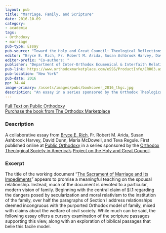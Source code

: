 ```yaml
---
layout: pub
title: "Marriage, Family, and Scripture"
date: 2016-10-09
category:
- academia
tags:
- Orthodoxy
- marriage
pub-type: Essay
pub-source: "Toward the Holy and Great Council: Theological Reflections"
editor: "Bryce E. Rich, Fr. Robert M. Arida, Susan Ashbrook Harvey, David Dunn, Maria McDowell, and Teva Regule."
editor-prefix: "Co-authors: "
publisher: "Department of Inter-Orthodox Ecumenical & Interfaith Relations"
pub-link: https://www.orthodoxmarketplace.com/eSSS/ProductInfo/ER003.aspx
pub-location: "New York"
pub-date: 2016
pp: 34-44
image-primary: /assets/images/pubs/bookcover_2016_thgc.jpg
description: "An essay in a series sponsored by the Orthodox Theological Society in America’s Special Project on the Holy and Great Council."
---
```

<a href="https://publicorthodoxy.org/2016/05/06/marriage-family-and-scripture/">
  <i class="fa fa-file-text-o"></i>
  Full Text on Public Orthodoxy
</a>
<br />
<a href="https://www.orthodoxmarketplace.com/eSSS/ProductInfo/ER003.aspx">
  <i class="fa fa-book"></i>
  Purchase the book from The Orthodox Marketplace
</a>

### Description

A collaborative essay from <a href="http://www.brycerich.com/">Bryce E. Rich</a>, Fr. Robert M. Arida, Susan Ashbrook Harvey, David Dunn, Maria McDowell, and Teva Regule. First published online at <a href="https://publicorthodoxy.org">Public Orthodoxy</a> in a series sponsored by the <a href="http://www.otsamerica.net/">Orthodox Theological Society in America’s</a> <a href="https://publicorthodoxy.org/archives/otsa-special-project-on-the-great-and-holy-council/Special">Project on the Holy and Great Council</a>.

### Excerpt

The title of the working document “<a href="https://www.holycouncil.org/-/marriage" target="_blank">The Sacrament of Marriage and Its Impediments</a>” appears to promise a meaningful teaching on the spousal relationship. Instead, much of the document is devoted to a particular, modern vision of family. Beginning with the central claim of §I.1 regarding the dangers posed by secularization and moral relativism to the institution of the family, over half the paragraphs of Section I address relationships deemed incongruous with the purported Orthodox model of family, mixed with claims about the welfare of civil society. While much can be said, the following essay offers a cursory examination of the scripture passages supporting this view, along with an exploration of biblical passages that belie this facile model.

